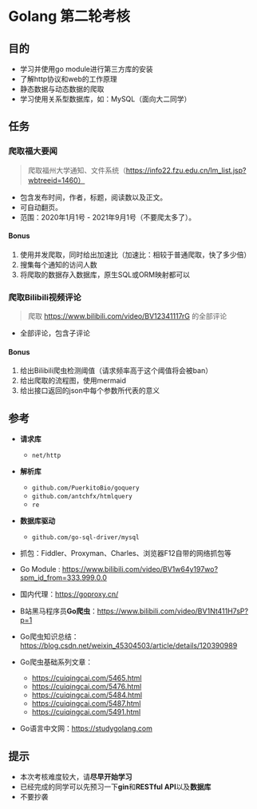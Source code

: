 # Golang 第二轮考核

## 目的

- 学习并使⽤go module进⾏第三⽅库的安装
- 了解http协议和web的⼯作原理
- 静态数据与动态数据的爬取
- 学习使⽤关系型数据库，如：MySQL（面向大二同学）

## 任务

### 爬取福大要闻

> 爬取福州大学通知、文件系统（https://info22.fzu.edu.cn/lm_list.jsp?wbtreeid=1460）

- 包含发布时间，作者，标题，阅读数以及正文。
- 可自动翻页。
- 范围：2020年1月1号 - 2021年9月1号（不要爬太多了）。

#### Bonus

1. 使用并发爬取，同时给出加速比（加速比：相较于普通爬取，快了多少倍）
2. 搜集每个通知的访问人数
3. 将爬取的数据存入数据库，原生SQL或ORM映射都可以

### 爬取Bilibili视频评论

> 爬取  https://www.bilibili.com/video/BV12341117rG 的全部评论

- 全部评论，包含子评论

#### Bonus

1. 给出Bilibili爬虫检测阈值（请求频率高于这个阈值将会被ban）
2. 给出爬取的流程图，使用mermaid
3. 给出接口返回的json中每个参数所代表的意义

## 参考

- **请求库**
  - `net/http`
- **解析库**
  - `github.com/PuerkitoBio/goquery`
  - ``github.com/antchfx/htmlquery``
  - `re`
- **数据库驱动**
  - `github.com/go-sql-driver/mysql`

- 抓包：Fiddler、Proxyman、Charles、浏览器F12自带的网络抓包等
- Go Module : https://www.bilibili.com/video/BV1w64y197wo?spm_id_from=333.999.0.0
- 国内代理：https://goproxy.cn/
- B站黑马程序员**Go爬虫**：https://www.bilibili.com/video/BV1Nt411H7sP?p=1
- Go爬虫知识总结：https://blog.csdn.net/weixin_45304503/article/details/120390989
- Go爬虫基础系列文章：
    - https://cuiqingcai.com/5465.html
    - https://cuiqingcai.com/5476.html
    - https://cuiqingcai.com/5484.html
    - https://cuiqingcai.com/5487.html
    - https://cuiqingcai.com/5491.html
- Go语⾔中⽂⽹：https://studygolang.com

## 提示

- 本次考核难度较大，请**尽早开始学习**
- 已经完成的同学可以先预习⼀下**gin**和**RESTful API**以及**数据库**
- 不要抄袭

